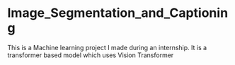 # Image_Segmentation_and_Captioning
This is a Machine learning project I made during an internship.
It is a transformer based model which uses Vision Transformer
